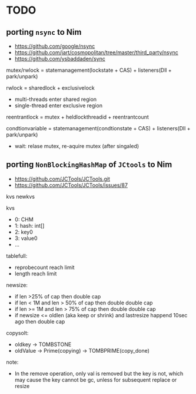 # TODO

## porting `nsync` to Nim

- https://github.com/google/nsync
- https://github.com/jart/cosmopolitan/tree/master/third_party/nsync
- https://github.com/ysbaddaden/sync

mutex/rwlock = statemanagement(lockstate + CAS) + listeners(Dll + park/unpark)

rwlock = sharedlock + exclusivelock
- multi-threads enter shared region
- single-thread enter exclusive region

reentrantlock = mutex + heldlockthreadid + reentrantcount

condtionvariable = statemanagement(condtionstate + CAS) + listeners(Dll + park/unpark)
- wait: relase mutex, re-aquire mutex (after singaled)

## porting `NonBlockingHashMap` of  `JCtools` to Nim

- https://github.com/JCTools/JCTools.git
- https://github.com/JCTools/JCTools/issues/87

kvs
newkvs

kvs
- 0: CHM 
- 1: hash: int[]
- 2: key0
- 3: value0
- ...

tablefull:
- reprobecount reach limit
- length reach limit

newsize:
- if len >25% of cap then double cap
- if len < 1M and len > 50% of cap then double double cap
- if len >= 1M and len > 75% of cap then double double cap
- if newsize <= oldlen (aka keep or shrink) and lastresize happend 10sec ago then double cap

copysolt:
- oldkey -> TOMBSTONE
- oldValue -> Prime(copying) -> TOMBPRIME(copy_done)

note:
- In the remove operation, only val is removed but the key is not, which may cause the key cannot be gc, unless for subsequent replace or resize

